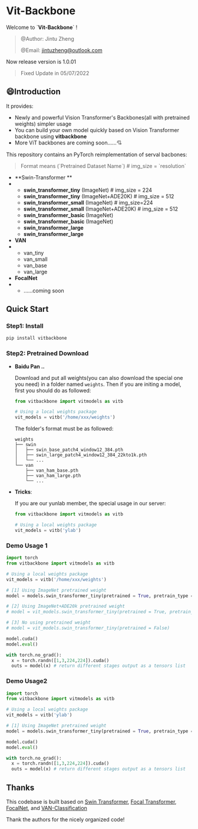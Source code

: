 # Vit-Backbone

Welcome to \`**Vit-Backbone**\` !

> @Author: Jintu Zheng
>
> @Email: jintuzheng@outlook.com

Now release version is 1.0.01 

> Fixed Update in 05/07/2022



## :smile:Introduction

It provides:

- Newly and powerful Vision Transformer's Backbones(all with pretrained weights) simpler usage
- You can build your own model quickly based on Vision Transformer backbone using **vitbackbone**
- More ViT backbones are coming soon......:cupid:



This repository contains an PyTorch reimplementation of serval bacbones:

> Format means (\`Pretrained Dataset Name\`) # img_size = \`resolution\`

- **Swin-Transformer **
- - **swin_transformer_tiny** (ImageNet) # img_size = 224
  - **swin_transformer_tiny** (ImageNet+ADE20K) # img_size = 512
  - **swin_transformer_small** (ImageNet) # img_size=224
  - **swin_transformer_small** (ImageNet+ADE20K) # img_size = 512
  - **swin_transformer_basic** (ImageNet)
  - **swin_transformer_basic** (ImageNet)
  - **swin_transformer_large**
  - **swin_transformer_large**
- **VAN**
- - van_tiny
  - van_small
  - van_base
  - van_large
- **FocalNet**
- - ......coming soon



## Quick Start

### Step1: Install

```bash
pip install vitbackbone
```



### Step2: Pretrained Download

- **Baidu Pan ..**

  Download and put all weights(you can also download the special one you need) in a folder named `weights`. Then if you are initing a model, first you should do as followed:

  ```python
  from vitbackbone import vitmodels as vitb
  
  # Using a local weights package
  vit_models = vitb('/home/xxx/weights') 
  ```

  

  The folder's format must be as followed:

  ```
  weights 
  ├── swin
  │   ├── swin_base_patch4_window12_384.pth
  │   ├── swin_large_patch4_window12_384_22kto1k.pth
  │   └── ...
  └── van
      ├── van_ham_base.pth
      ├── van_ham_large.pth
      └── ...
  ```

- **Tricks**:

  If you are our yunlab member, the special usage in our server:

  ```python
  from vitbackbone import vitmodels as vitb
  
  # Using a local weights package
  vit_models = vitb('ylab') 
  ```

  

### **Demo Usage 1**

  ```python
import torch
from vitbackbone import vitmodels as vitb

# Using a local weights package
vit_models = vitb('/home/xxx/weights') 

# [1] Using ImageNet pretrained weight
model = models.swin_transformer_tiny(pretrained = True, pretrain_type = 0)

# [2] Using ImageNet+ADE20k pretrained weight
# model = vit_models.swin_transformer_tiny(pretrained = True, pretrain_type = 1)

# [3] No using pretrained weight
# model = vit_models.swin_transformer_tiny(pretrained = False)

model.cuda()
model.eval()

with torch.no_grad():
    x = torch.randn([1,3,224,224]).cuda()
    outs = model(x) # return different stages output as a tensors list


  ```

### Demo Usage2

  ```python
import torch
from vitbackbone import vitmodels as vitb

# Using a local weights package
vit_models = vitb('ylab') 

# [1] Using ImageNet pretrained weight
model = models.swin_transformer_tiny(pretrained = True, pretrain_type = 0)

model.cuda()
model.eval()

with torch.no_grad():
    x = torch.randn([1,3,224,224]).cuda()
    outs = model(x) # return different stages output as a tensors list


  ```

  

## Thanks

This codebase is built based on [Swin Transformer](https://github.com/microsoft/Swin-Transformer), [Focal Transformer](https://github.com/microsoft/Focal-Transformer), [FocalNet](https://github.com/microsoft/FocalNet), and [VAN-Classification](https://github.com/Visual-Attention-Network/VAN-Classification)

Thank the authors for the nicely organized code!

  
